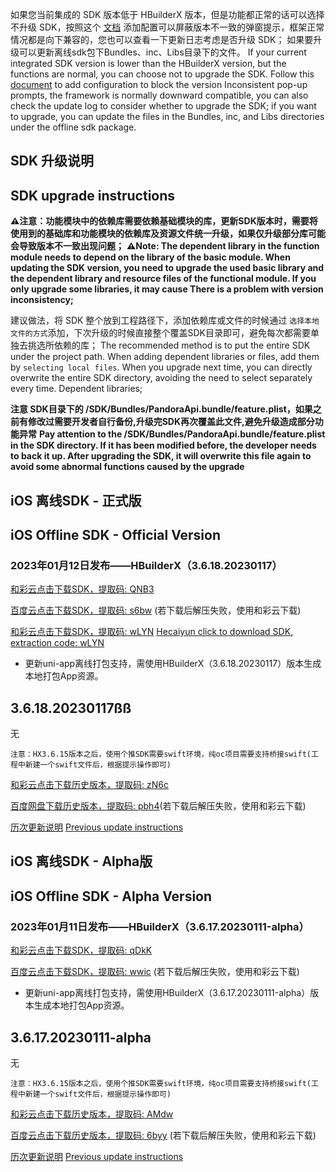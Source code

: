 如果您当前集成的 SDK 版本低于 HBuilderX 版本，但是功能都正常的话可以选择不升级 SDK，按照这个 [文档](https://ask.dcloud.net.cn/article/35627) 添加配置可以屏蔽版本不一致的弹窗提示，框架正常情况都是向下兼容的，您也可以查看一下更新日志考虑是否升级 SDK； 如果要升级可以更新离线sdk包下Bundles、inc、Libs目录下的文件。
If your current integrated SDK version is lower than the HBuilderX version, but the functions are normal, you can choose not to upgrade the SDK. Follow this [document](https://ask.dcloud.net.cn/article/35627) to add configuration to block the version Inconsistent pop-up prompts, the framework is normally downward compatible, you can also check the update log to consider whether to upgrade the SDK; if you want to upgrade, you can update the files in the Bundles, inc, and Libs directories under the offline sdk package.

## SDK 升级说明
## SDK upgrade instructions
**⚠️注意：功能模块中的依赖库需要依赖基础模块的库，更新SDK版本时，需要将使用到的基础库和功能模块的依赖库及资源文件统一升级，如果仅升级部分库可能会导致版本不一致出现问题；**
**⚠️Note: The dependent library in the function module needs to depend on the library of the basic module. When updating the SDK version, you need to upgrade the used basic library and the dependent library and resource files of the functional module. If you only upgrade some libraries, it may cause There is a problem with version inconsistency;**

建议做法，将 SDK 整个放到工程路径下，添加依赖库或文件的时候通过 `选择本地文件的方式`添加，下次升级的时候直接整个覆盖SDK目录即可，避免每次都需要单独去挑选所依赖的库；
The recommended method is to put the entire SDK under the project path. When adding dependent libraries or files, add them by `selecting local files`. When you upgrade next time, you can directly overwrite the entire SDK directory, avoiding the need to select separately every time. Dependent libraries;

**注意 SDK目录下的 /SDK/Bundles/PandoraApi.bundle/feature.plist，如果之前有修改过需要开发者自行备份,升级完SDK再次覆盖此文件,避免升级造成部分功能异常**
**Pay attention to the /SDK/Bundles/PandoraApi.bundle/feature.plist in the SDK directory. If it has been modified before, the developer needs to back it up. After upgrading the SDK, it will overwrite this file again to avoid some abnormal functions caused by the upgrade**


## iOS 离线SDK - 正式版
## iOS Offline SDK - Official Version

### 2023年01月12日发布——HBuilderX（3.6.18.20230117） 

[和彩云点击下载SDK，提取码: QNB3](https://caiyun.139.com/m/i?115CnVtNgusLm) 

[百度云点击下载SDK，提取码: s6bw](https://pan.baidu.com/s/1EUvhiwaTamt8dhx06tNNUQ?pwd=s6bw) (若下载后解压失败，使用和彩云下载)

[和彩云点击下载SDK，提取码: wLYN](https://caiyun.139.com/m/i?115CoA5Cy156K) 
[Hecaiyun click to download SDK, extraction code: wLYN](https://caiyun.139.com/m/i?115CoA5Cy156K)

+ 更新uni-app离线打包支持，需使用HBuilderX（3.6.18.20230117）版本生成本地打包App资源。

## 3.6.18.20230117ßß

无


`注意：HX3.6.15版本之后，使用个推SDK需要swift环境，纯oc项目需要支持桥接swift(工程中新建一个swift文件后，根据提示操作即可)`



[和彩云点击下载历史版本，提取码: zN6c](https://caiyun.139.com/m/i?115CeoIPQ4gcH) 

[百度网盘下载历史版本，提取码: pbh4](https://pan.baidu.com/s/1OcWicN4B3xxNydh-CNCBWQ?pwd=pbh4)(若下载后解压失败，使用和彩云下载)




[历次更新说明](AppDocs/download/update_history_iOS_release.md)
[Previous update instructions](AppDocs/download/update_history_iOS_release.md)

## iOS 离线SDK - Alpha版
## iOS Offline SDK - Alpha Version


### 2023年01月11日发布——HBuilderX（3.6.17.20230111-alpha）


[和彩云点击下载SDK，提取码: qDkK](https://caiyun.139.com/m/i?115CnWG1nCFnF)

[百度云点击下载SDK，提取码: wwic](https://pan.baidu.com/s/1LvqUD1KdyO57ryyZ1RRvaQ?pwd=wwic) (若下载后解压失败，使用和彩云下载)


+ 更新uni-app离线打包支持，需使用HBuilderX（3.6.17.20230111-alpha）版本生成本地打包App资源。

## 3.6.17.20230111-alpha

无

`注意：HX3.6.15版本之后，使用个推SDK需要swift环境，纯oc项目需要支持桥接swift(工程中新建一个swift文件后，根据提示操作即可)`


[和彩云点击下载历史版本，提取码: AMdw](https://caiyun.139.com/m/i?115CnqAIRxbLo) 

[百度云点击下载历史版本，提取码: 6byy](https://pan.baidu.com/s/1LZBpk3LdcB_ooSWjexDvqw?pwd=6byy) (若下载后解压失败，使用和彩云下载)

[历次更新说明](AppDocs/download/update_history_iOS_alpha.md)
[Previous update instructions](AppDocs/download/update_history_iOS_alpha.md)
